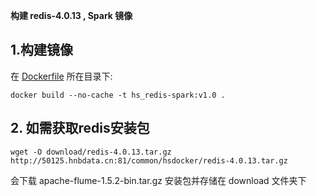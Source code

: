 ﻿**构建 redis-4.0.13 , Spark 镜像**

## 1.构建镜像
在 [Dockerfile](./Dockerfile) 所在目录下:  
```
docker build --no-cache -t hs_redis-spark:v1.0 .
```

## 2. 如需获取redis安装包    
```
wget -O download/redis-4.0.13.tar.gz http://50125.hnbdata.cn:81/common/hsdocker/redis-4.0.13.tar.gz
```   
会下载 apache-flume-1.5.2-bin.tar.gz 安装包并存储在 download 文件夹下


